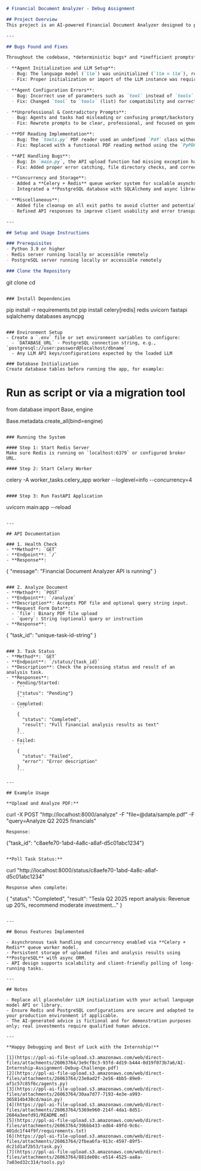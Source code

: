 ```markdown
# Financial Document Analyzer - Debug Assignment

## Project Overview
This project is an AI-powered Financial Document Analyzer designed to process corporate reports, financial statements, and investment documents. Leveraging CrewAI agents, it provides comprehensive investment recommendations, risk assessments, and market insights. The system supports uploading PDF financial documents for automated analysis using advanced AI agents, orchestrated through a scalable backend.

---

## Bugs Found and Fixes

Throughout the codebase, *deterministic bugs* and *inefficient prompts* were identified and fixed to make the system functional and reliable:

- **Agent Initialization and LLM Setup**:  
  - Bug: The language model (`llm`) was uninitialized (`llm = llm`), resulting in runtime errors.  
  - Fix: Proper initialization or import of the LLM instance was required before agent creation.

- **Agent Configuration Errors**:  
  - Bug: Incorrect use of parameters such as `tool` instead of `tools` in `Agent` instantiation.  
  - Fix: Changed `tool` to `tools` (list) for compatibility and correct functioning.

- **Unprofessional & Contradictory Prompts**:  
  - Bug: Agents and tasks had misleading or confusing prompt/backstory texts causing unpredictable AI output.  
  - Fix: Rewrote prompts to be clear, professional, and focused on genuine financial analysis.

- **PDF Reading Implementation**:  
  - Bug: The `tools.py` PDF reader used an undefined `Pdf` class without proper import or implementation.  
  - Fix: Replaced with a functional PDF reading method using the `PyPDF2` library, carefully extracting and cleaning text.

- **API Handling Bugs**:  
  - Bug: In `main.py`, the API upload function had missing exception handling, incorrect async file handling, and misconfigured Crew kickoff parameters.  
  - Fix: Added proper error catching, file directory checks, and corrected synchronous/asynchronous handling. Confirmed Crew API calls correctly use passed parameters.

- **Concurrency and Storage**:  
  - Added a **Celery + Redis** queue worker system for scalable asynchronous processing of financial analysis tasks.  
  - Integrated a **PostgreSQL database with SQLAlchemy and async libraries** to persist uploaded document metadata and analysis results.

- **Miscellaneous**:  
  - Added file cleanup on all exit paths to avoid clutter and potential data leaks.  
  - Refined API responses to improve client usability and error transparency.

---

## Setup and Usage Instructions

### Prerequisites  
- Python 3.9 or higher  
- Redis server running locally or accessible remotely  
- PostgreSQL server running locally or accessible remotely  

### Clone the Repository  
```
git clone <your-repo-url>
cd <your-repo-directory>
```

### Install Dependencies  
```
pip install -r requirements.txt
pip install celery[redis] redis uvicorn fastapi sqlalchemy databases asyncpg
```

### Environment Setup  
- Create a `.env` file or set environment variables to configure:  
  - `DATABASE_URL` - PostgreSQL connection string, e.g., `postgresql://user:password@localhost/dbname`  
  - Any LLM API keys/configurations expected by the loaded LLM  

### Database Initialization  
Create database tables before running the app, for example:  
```
# Run as script or via a migration tool
from database import Base, engine

Base.metadata.create_all(bind=engine)
```

### Running the System  

#### Step 1: Start Redis Server  
Make sure Redis is running on `localhost:6379` or configured broker URL.

#### Step 2: Start Celery Worker  
```
celery -A worker_tasks.celery_app worker --loglevel=info --concurrency=4
```

#### Step 3: Run FastAPI Application  
```
uvicorn main:app --reload
```

---

## API Documentation

### 1. Health Check  
- **Method**: `GET`  
- **Endpoint**: `/`  
- **Response**:  
```
{
  "message": "Financial Document Analyzer API is running"
}
```

### 2. Analyze Document  
- **Method**: `POST`  
- **Endpoint**: `/analyze`  
- **Description**: Accepts PDF file and optional query string input.  
- **Request Form Data**:  
  - `file`: Binary PDF file upload  
  - `query`: String (optional) query or instruction  
- **Response**:  
```
{
  "task_id": "unique-task-id-string"
}
```

### 3. Task Status  
- **Method**: `GET`  
- **Endpoint**: `/status/{task_id}`  
- **Description**: Check the processing status and result of an analysis task.  
- **Responses**:  
  - Pending/Started:  
    ```
    {"status": "Pending"}
    ```  
  - Completed:  
    ```
    {
      "status": "Completed",
      "result": "Full financial analysis results as text"
    }
    ```  
  - Failed:  
    ```
    {
      "status": "Failed",
      "error": "Error description"
    }
    ```

---

## Example Usage

**Upload and Analyze PDF:**  
```
curl -X POST "http://localhost:8000/analyze" -F "file=@data/sample.pdf" -F "query=Analyze Q2 2025 financials"
```
Response:  
```
{"task_id": "c8aefe70-1abd-4a8c-a8af-d5c01abc1234"}
```

**Poll Task Status:**  
```
curl "http://localhost:8000/status/c8aefe70-1abd-4a8c-a8af-d5c01abc1234"
```
Response when complete:  
```
{
  "status": "Completed",
  "result": "Tesla Q2 2025 report analysis: Revenue up 20%, recommend moderate investment..."
}
```

---

## Bonus Features Implemented

- Asynchronous task handling and concurrency enabled via **Celery + Redis** queue worker model.  
- Persistent storage of uploaded files and analysis results using **PostgreSQL** with async ORM.  
- API design supports scalability and client-friendly polling of long-running tasks.

---

## Notes

- Replace all placeholder LLM initialization with your actual language model API or library.  
- Ensure Redis and PostgreSQL configurations are secure and adapted to your production environment if applicable.  
- The AI-generated advice is fictional and for demonstration purposes only; real investments require qualified human advice.

---

**Happy Debugging and Best of Luck with the Internship!**

[1](https://ppl-ai-file-upload.s3.amazonaws.com/web/direct-files/attachments/26063764/3e9cf8c3-93fd-4d19-b444-0d19f073b7a6/AI-Internship-Assignment-Debug-Challenge.pdf)
[2](https://ppl-ai-file-upload.s3.amazonaws.com/web/direct-files/attachments/26063764/23e8ad2f-2e56-4bb5-89e0-af1c57c85f6c/agents.py)
[3](https://ppl-ai-file-upload.s3.amazonaws.com/web/direct-files/attachments/26063764/30aa7d77-7193-4e3e-a993-365814b438cd/main.py)
[4](https://ppl-ai-file-upload.s3.amazonaws.com/web/direct-files/attachments/26063764/5369e960-214f-4da1-8d51-2604a3eefd91/README.md)
[5](https://ppl-ai-file-upload.s3.amazonaws.com/web/direct-files/attachments/26063764/39bbb433-ed64-49fd-9c6c-401dc1f44f9f/requirements.txt)
[6](https://ppl-ai-file-upload.s3.amazonaws.com/web/direct-files/attachments/26063764/2fbea6fa-913c-4597-89f5-dc21d1af2b53/task.py)
[7](https://ppl-ai-file-upload.s3.amazonaws.com/web/direct-files/attachments/26063764/881de08c-e514-4525-aa8a-7a03ed32c314/tools.py)
